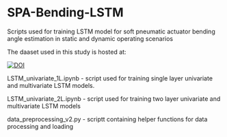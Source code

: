 # SPA-Bending-LSTM
Scripts used for training LSTM model for soft pneumatic actuator bending angle estimation in static and dynamic operating scenarios

The daaset used in this study is hosted at: 

[![DOI](https://zenodo.org/badge/DOI/10.5281/zenodo.15254573.svg)](https://doi.org/10.5281/zenodo.15254573)

LSTM_univariate_1L.ipynb - script used for training single layer univariate and multivariate LSTM models.

LSTM_univariate_2L.ipynb - script used for training two layer univariate and multivariate LSTM models

data_preprocessing_v2.py - scriptt containing helper functions for data processing and loading
